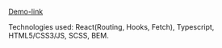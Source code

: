 [Demo-link](https://maryna-zinchenko.github.io/test-task-react/#/)

Technologies used: React(Routing, Hooks, Fetch), Typescript, HTML5/CSS3/JS, SCSS, BEM.
